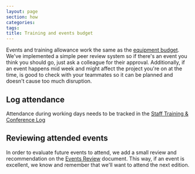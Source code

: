```yaml
---
layout: page
section: how
categories:
tags:
title: Training and events budget
---
```


Events and training allowance work the same as the [equipment budget](how-buy-computer.md). We've implemented a simple peer review system so if there's an event you think you should go, just ask a colleague for their approval. Additionally, if an event happens mid week and might affect the project you're on at the time, is good to check with your teammates so it can be planned and doesn't cause too much disruption.

## Log attendance

Attendance during working days needs to be tracked in the [Staff Training & Conference Log](https://docs.google.com/a/wunderkraut.com/spreadsheet/ccc?key=0Ahb4YZjQwNDgdHBoMWx2ZFZtTXI3T1ZlZUV3ZEdZUkE#gid=1)

## Reviewing attended events

In order to evaluate future events to attend, we add a small review and recommendation on the [Events Review](https://docs.google.com/a/wunderkraut.com/spreadsheets/d/18M5tBUaQEBJfinSvM8oYtBPfDOSeHxE0mVsNxXWzN0c/edit#gid=0) document. This way, if an event is excellent, we know and remember that we'll want to attend the next edition.
